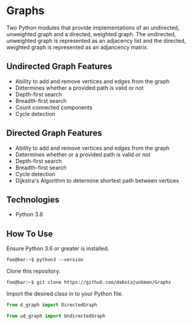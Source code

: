 # Graphs
Two Python modules that provide implementations of an undirected, unweighted graph and a directed, weighted graph.
The undirected, unweighted graph is represented as an adjacency list and the directed, weighted graph is represented as an adjancency matrix. 

## Undirected Graph Features
- Ability to add and remove vertices and edges from the graph
- Determines whether a provided path is valid or not
- Depth-first search
- Breadth-first search
- Count connected components
- Cycle detection

## Directed Graph Features
- Ability to add and remove vertices and edges from the graph
- Determines whether or a provided path is valid or not
- Depth-first search
- Breadth-first search
- Cycle detection
- Dijkstra's Algorithm to determine shortest path between vertices

## Technologies
- Python 3.8

## How To Use
Ensure Python 3.6 or greater is installed.  
```console
foo@bar:~$ python3 --version
```

Clone this repository.  
```console
foo@bar:~$ git clone https://github.com/dakotajunkman/Graphs
```
Import the desired class in to your Python file.
```python
from d_graph import DirectedGraph
```
```python
from ud_graph import UndirectedGraph
```
